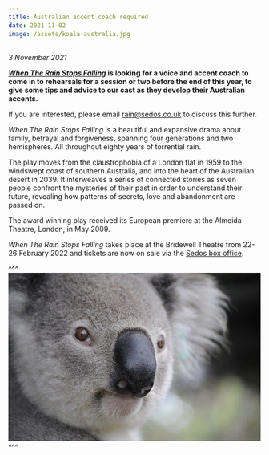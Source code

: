 ```yaml
---
title: Australian accent coach required
date: 2021-11-02
image: /assets/koala-australia.jpg
---
```

*3 November 2021*

***[When The Rain Stops Falling](https://sedos.co.uk/shows/2022-when-the-rain-stops-falling)* is looking for a voice and accent coach to come in to rehearsals for a session or two before the end of this year, to give some tips and advice to our cast as they develop their Australian accents.** 

If you are interested, please email [rain@sedos.co.uk](mailto:rain@sedos.co.uk) to discuss this further. 

*When The Rain Stops Falling* is a beautiful and expansive drama about family, betrayal and forgiveness, spanning four generations and two hemispheres. All throughout eighty years of torrential rain. 

The play moves from the claustrophobia of a London flat in 1959 to the windswept coast of southern Australia, and into the heart of the Australian desert in 2039. It interweaves a series of connected stories as seven people confront the mysteries of their past in order to understand their future, revealing how patterns of secrets, love and abandonment are passed on.

The award winning play received its European premiere at the Almeida Theatre, London, in May 2009. 

*When The Rain Stops Falling* takes place at the Bridewell Theatre from 22-26 February 2022 and tickets are now on sale via the [Sedos box office](https://tickets.sedos.co.uk/).

^^^ ![](/assets/koala-australia.jpg)
^^^